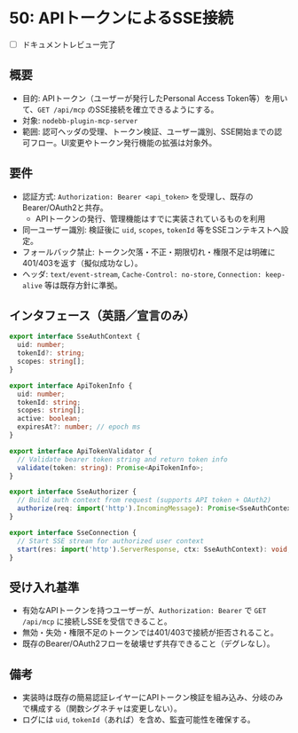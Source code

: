 # 50: APIトークンによるSSE接続

- [ ] ドキュメントレビュー完了

## 概要
- 目的: APIトークン（ユーザーが発行したPersonal Access Token等）を用いて、`GET /api/mcp` のSSE接続を確立できるようにする。
- 対象: `nodebb-plugin-mcp-server`
- 範囲: 認可ヘッダの受理、トークン検証、ユーザー識別、SSE開始までの認可フロー。UI変更やトークン発行機能の拡張は対象外。

## 要件
- 認証方式: `Authorization: Bearer <api_token>` を受理し、既存のBearer/OAuth2と共存。
  - APIトークンの発行、管理機能はすでに実装されているものを利用
- 同一ユーザー識別: 検証後に `uid`, `scopes`, `tokenId` 等をSSEコンテキストへ設定。
- フォールバック禁止: トークン欠落・不正・期限切れ・権限不足は明確に401/403を返す（擬似成功なし）。
- ヘッダ: `text/event-stream`, `Cache-Control: no-store`, `Connection: keep-alive` 等は既存方針に準拠。

## インタフェース（英語／宣言のみ）
```ts
export interface SseAuthContext {
  uid: number;
  tokenId?: string;
  scopes: string[];
}

export interface ApiTokenInfo {
  uid: number;
  tokenId: string;
  scopes: string[];
  active: boolean;
  expiresAt?: number; // epoch ms
}

export interface ApiTokenValidator {
  // Validate bearer token string and return token info
  validate(token: string): Promise<ApiTokenInfo>;
}

export interface SseAuthorizer {
  // Build auth context from request (supports API token + OAuth2)
  authorize(req: import('http').IncomingMessage): Promise<SseAuthContext>;
}

export interface SseConnection {
  // Start SSE stream for authorized user context
  start(res: import('http').ServerResponse, ctx: SseAuthContext): void;
}
```

## 受け入れ基準
- 有効なAPIトークンを持つユーザーが、`Authorization: Bearer` で `GET /api/mcp` に接続しSSEを受信できること。
- 無効・失効・権限不足のトークンでは401/403で接続が拒否されること。
- 既存のBearer/OAuth2フローを破壊せず共存できること（デグレなし）。

## 備考
- 実装時は既存の簡易認証レイヤーにAPIトークン検証を組み込み、分岐のみで構成する（関数シグネチャは変更しない）。
- ログには `uid`, `tokenId`（あれば）を含め、監査可能性を確保する。
